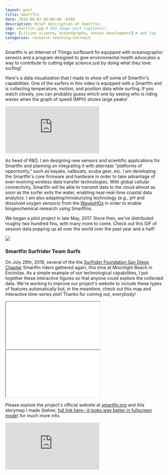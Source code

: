 ```yaml
---
layout: post
title: Smartfin
date: 2018-08-03 00:00:00 -0700
description: Brief description of Smartfin.
img: smartfin.jpg # Add image post (optional)
tags: [citizen science, oceanography, sensor development] # add tag
categories: research teaching-outreach
---
```


Smartfin is an Internet of Things surfboard fin equipped with oceanographic sensors and a program designed to give environmental health advocates a way to contribute to cutting edge science just by doing what they love: surfing!

Here's a data visualization that I made to show off some of Smartfin's capabilities. One of the surfers in this video is equipped with a Smartfin and is collecting temperature, motion, and position data while surfing. If you watch closely, you can probably guess which one by seeing who is riding waves when the graph of speed (MPH) shows large peaks!

<div class="resp-container">
    <iframe class="resp-iframe" src="https://www.youtube.com/embed/jhosHEJAw6I" frameborder="0" allow="autoplay; encrypted-media" allowfullscreen></iframe>
</div>

As head of R&D, I am designing new sensors and scientific applications for Smartfin and planning on integrating it with alternate "platforms of opportunity," such as kayaks, sailboats, scuba gear, etc. I am developing the Smartfin's core firmware and hardware in order to take advantage of ever-evolving wireless data transfer technologies. With global cellular connectivity, Smartfin will be able to transmit data to the cloud almost as soon as the surfer exits the water, enabling near-real-time coastal data analytics. I am also adapting/miniaturizing technology (e.g., pH and dissolved oxygen sensors) from the [WavepHOx](../sup-science) in order to enable biogeochemical research using Smartfins.

We began a pilot project in late May, 2017. Since then, we've distributed roughly two hundred fins, with many more to come. Check out this GIF of session data popping up all over the world over the past year and a half!

![](../assets/img/for_posts/SmartfinSeshAvg_lowres.gif)

### Smartfin Surfrider Team Surfs
On July 28th, 2018, several of the the [Surfrider Foundation San Diego Chapter](https://www.facebook.com/surfriderSD/) Smartfin riders gathered again, this time at Moonlight Beach in Encinitas. As a simple example of our technological capabilities, I put together these interactive figures so that anyone could explore the collected data. We're working to improve our project's website to include these types of features automatically but, in the meantime, check out this map and interactive time-series plot! Thanks for coming out, everybody!

<div class="resp-container">
    <iframe class="resp-iframe" src="../smartfin-surfrider-timeseries-20180428.html"></iframe>
</div>

<div class="resp-container">
    <iframe class="resp-iframe" src="../smartfin-surfrider-map-20180428.html"></iframe>
</div>

Please explore the project's official website at [smartfin.org](https://smartfin.org) and this storymap I made (below; [full link here--it looks _way_ better in fullscreen mode)](https://www.arcgis.com/apps/Cascade/index.html?appid=7d74aeff9683496297059217e853bff7#storymap) for much more info.

<div class="resp-container">
    <iframe class="resp-iframe" src="https://www.arcgis.com/apps/Cascade/index.html?appid=7d74aeff9683496297059217e853bff7#storymap" frameborder="0"></iframe>
</div>
